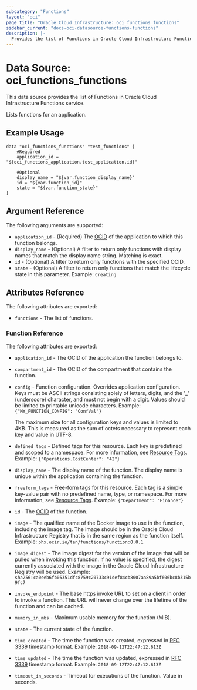 ```yaml
---
subcategory: "Functions"
layout: "oci"
page_title: "Oracle Cloud Infrastructure: oci_functions_functions"
sidebar_current: "docs-oci-datasource-functions-functions"
description: |-
  Provides the list of Functions in Oracle Cloud Infrastructure Functions service
---
```


# Data Source: oci_functions_functions
This data source provides the list of Functions in Oracle Cloud Infrastructure Functions service.

Lists functions for an application.

## Example Usage

```hcl
data "oci_functions_functions" "test_functions" {
	#Required
	application_id = "${oci_functions_application.test_application.id}"

	#Optional
	display_name = "${var.function_display_name}"
	id = "${var.function_id}"
	state = "${var.function_state}"
}
```

## Argument Reference

The following arguments are supported:

* `application_id` - (Required) The [OCID](https://docs.cloud.oracle.com/iaas/Content/General/Concepts/identifiers.htm) of the application to which this function belongs. 
* `display_name` - (Optional) A filter to return only functions with display names that match the display name string. Matching is exact. 
* `id` - (Optional) A filter to return only functions with the specified OCID. 
* `state` - (Optional) A filter to return only functions that match the lifecycle state in this parameter. Example: `Creating` 


## Attributes Reference

The following attributes are exported:

* `functions` - The list of functions.

### Function Reference

The following attributes are exported:

* `application_id` - The OCID of the application the function belongs to.
* `compartment_id` - The OCID of the compartment that contains the function. 
* `config` - Function configuration. Overrides application configuration. Keys must be ASCII strings consisting solely of letters, digits, and the '_' (underscore) character, and must not begin with a digit. Values should be limited to printable unicode characters.  Example: `{"MY_FUNCTION_CONFIG": "ConfVal"}`

	The maximum size for all configuration keys and values is limited to 4KB. This is measured as the sum of octets necessary to represent each key and value in UTF-8. 
* `defined_tags` - Defined tags for this resource. Each key is predefined and scoped to a namespace. For more information, see [Resource Tags](https://docs.cloud.oracle.com/iaas/Content/General/Concepts/resourcetags.htm).  Example: `{"Operations.CostCenter": "42"}` 
* `display_name` - The display name of the function. The display name is unique within the application containing the function. 
* `freeform_tags` - Free-form tags for this resource. Each tag is a simple key-value pair with no predefined name, type, or namespace. For more information, see [Resource Tags](https://docs.cloud.oracle.com/iaas/Content/General/Concepts/resourcetags.htm).  Example: `{"Department": "Finance"}` 
* `id` - The [OCID](https://docs.cloud.oracle.com/iaas/Content/General/Concepts/identifiers.htm) of the function. 
* `image` - The qualified name of the Docker image to use in the function, including the image tag. The image should be in the Oracle Cloud Infrastructure Registry that is in the same region as the function itself. Example: `phx.ocir.io/ten/functions/function:0.0.1` 
* `image_digest` - The image digest for the version of the image that will be pulled when invoking this function. If no value is specified, the digest currently associated with the image in the Oracle Cloud Infrastructure Registry will be used. Example: `sha256:ca0eeb6fb05351dfc8759c20733c91def84cb8007aa89a5bf606bc8b315b9fc7` 
* `invoke_endpoint` - The base https invoke URL to set on a client in order to invoke a function. This URL will never change over the lifetime of the function and can be cached. 
* `memory_in_mbs` - Maximum usable memory for the function (MiB).
* `state` - The current state of the function. 
* `time_created` - The time the function was created, expressed in [RFC 3339](https://tools.ietf.org/html/rfc3339) timestamp format.  Example: `2018-09-12T22:47:12.613Z` 
* `time_updated` - The time the function was updated, expressed in [RFC 3339](https://tools.ietf.org/html/rfc3339) timestamp format.  Example: `2018-09-12T22:47:12.613Z` 
* `timeout_in_seconds` - Timeout for executions of the function. Value in seconds.

